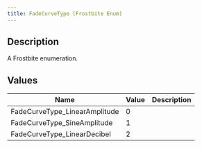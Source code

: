 ```yaml
---
title: FadeCurveType (Frostbite Enum)
---
```

## Description

A Frostbite enumeration.

## Values

| Name                           | Value | Description |
| ------------------------------ | ----- | ----------- |
| FadeCurveType\_LinearAmplitude | 0     |             |
| FadeCurveType\_SineAmplitude   | 1     |             |
| FadeCurveType\_LinearDecibel   | 2     |             |
